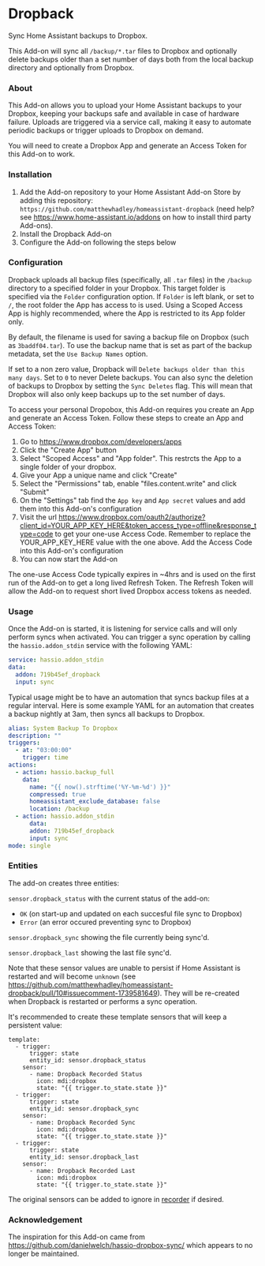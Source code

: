 # Dropback

Sync Home Assistant backups to Dropbox.

This Add-on will sync all `/backup/*.tar` files to Dropbox and optionally delete backups older than a set number of days both from the local backup directory and optionally from Dropbox.

### About

This Add-on allows you to upload your Home Assistant backups to your Dropbox, keeping your backups safe and available in case of hardware failure. Uploads are triggered via a service call, making it easy to automate periodic backups or trigger uploads to Dropbox on demand.

You will need to create a Dropbox App and generate an Access Token for this Add-on to work.

### Installation

1. Add the Add-on repository to your Home Assistant Add-on Store by adding this repository: `https://github.com/matthewhadley/homeassistant-dropback` (need help? see https://www.home-assistant.io/addons on how to install third party Add-ons).
2. Install the Dropback Add-on
3. Configure the Add-on following the steps below

### Configuration

Dropback uploads all backup files (specifically, all `.tar` files) in the `/backup` directory to a specified folder in your Dropbox. This target folder is specified via the `Folder` configuration option. If `Folder` is left blank, or set to `/`, the root folder the App has access to is used. Using a Scoped Access App is highly recommended, where the App is restricted to its App folder only.

By default, the filename is used for saving a backup file on Dropbox (such as `3baddf04.tar`). To use the backup name that is set as part of the backup metadata, set the `Use Backup Names` option.

If set to a non zero value, Dropback will `Delete backups older than this many days`. Set to `0` to never Delete backups. You can also sync the deletion of backups to Dropbox by setting the `Sync Deletes` flag. This will mean that Dropbox will also only keep backups up to the set number of days.

To access your personal Dropobox, this Add-on requires you create an App and generate an Access Token. Follow these steps to create an App and Access Token:

1. Go to https://www.dropbox.com/developers/apps
2. Click the "Create App" button
3. Select "Scoped Access" and "App folder". This restrcts the App to a single folder of your dropbox.
4. Give your App a unique name and click "Create"
5. Select the "Permissions" tab, enable "files.content.write" and click "Submit"
6. On the "Settings" tab find the `App key` and `App secret` values and add them into this Add-on's configuration
7. Visit the url https://www.dropbox.com/oauth2/authorize?client_id=YOUR_APP_KEY_HERE&token_access_type=offline&response_type=code to get your one-use Access Code. Remember to replace the YOUR_APP_KEY_HERE value with the one above. Add the Access Code into this Add-on's configuration
8. You can now start the Add-on

The one-use Access Code typically expires in ~4hrs and is used on the first run of the Add-on to get a long lived Refresh Token. The Refresh Token will allow the Add-on to request short lived Dropbox access tokens as needed.

### Usage

Once the Add-on is started, it is listening for service calls and will only perform syncs when activated. You can trigger a sync operation by calling the `hassio.addon_stdin` service with the following YAML:

```yaml
service: hassio.addon_stdin
data:
  addon: 719b45ef_dropback
  input: sync
```

Typical usage might be to have an automation that syncs backup files at a regular interval. Here is some example
YAML for an automation that creates a backup nightly at 3am, then syncs all backups to Dropbox.

```yaml
alias: System Backup To Dropbox
description: ""
triggers:
  - at: "03:00:00"
    trigger: time
actions:
  - action: hassio.backup_full
    data:
      name: "{{ now().strftime('%Y-%m-%d') }}"
      compressed: true
      homeassistant_exclude_database: false
      location: /backup
  - action: hassio.addon_stdin
      data:
      addon: 719b45ef_dropback
      input: sync
mode: single
```

### Entities

The add-on creates three entities:

`sensor.dropback_status` with the current status of the add-on:

- `OK` (on start-up and updated on each succesful file sync to Dropbox)
- `Error` (an error occured preventing sync to Dropbox)

`sensor.dropback_sync` showing the file currently being sync'd.

`sensor.dropback_last` showing the last file sync'd.

Note that these sensor values are unable to persist if Home Assistant is restarted and will become `unknown` (see https://github.com/matthewhadley/homeassistant-dropback/pull/10#issuecomment-1739581649). They will be re-created when Dropback is restarted or performs a sync operation.

It's recommended to create these template sensors that will keep a persistent value:

```
template:
  - trigger:
      trigger: state
      entity_id: sensor.dropback_status
    sensor:
      - name: Dropback Recorded Status
        icon: mdi:dropbox
        state: "{{ trigger.to_state.state }}"
  - trigger:
      trigger: state
      entity_id: sensor.dropback_sync
    sensor:
      - name: Dropback Recorded Sync
        icon: mdi:dropbox
        state: "{{ trigger.to_state.state }}"
  - trigger:
      trigger: state
      entity_id: sensor.dropback_last
    sensor:
      - name: Dropback Recorded Last
        icon: mdi:dropbox
        state: "{{ trigger.to_state.state }}"
```

The original sensors can be added to ignore in [recorder](https://www.home-assistant.io/integrations/recorder/) if desired.

### Acknowledgement

The inspiration for this Add-on came from https://github.com/danielwelch/hassio-dropbox-sync/ which appears to no longer be maintained.
